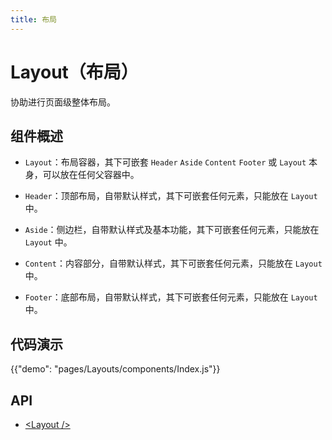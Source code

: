 ```yaml
---
title: 布局
---
```


# Layout（布局）

<p class="description">协助进行页面级整体布局。</p>

## 组件概述

- ```Layout```：布局容器，其下可嵌套 ```Header``` ```Aside``` ```Content``` ```Footer``` 或 ```Layout``` 本身，可以放在任何父容器中。

- ```Header```：顶部布局，自带默认样式，其下可嵌套任何元素，只能放在 ```Layout``` 中。

- ```Aside```：侧边栏，自带默认样式及基本功能，其下可嵌套任何元素，只能放在 ```Layout``` 中。

- ```Content```：内容部分，自带默认样式，其下可嵌套任何元素，只能放在 ```Layout``` 中。

- ```Footer```：底部布局，自带默认样式，其下可嵌套任何元素，只能放在 ```Layout``` 中。

## 代码演示

{{"demo": "pages/Layouts/components/Index.js"}}

## API

- [&lt;Layout /&gt;](/api/Layout)
